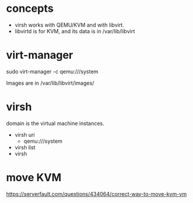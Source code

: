 # concepts
* virsh works with QEMU/KVM and with libvirt. 
* libvirtd is for KVM, and its data is in /var/lib/libvirt

# virt-manager
sudo virt-manager -c qemu:///system

Images are in /var/lib/libvirt/images/

# virsh

domain is the virtual machine instances.
* virsh uri
  * qemu:///system
* virsh list
* virsh 

# move KVM

https://serverfault.com/questions/434064/correct-way-to-move-kvm-vm
